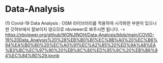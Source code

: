 # Data-Analysis

(1) Covid-19 Data Analysis : OSM 라이브러리를 적용하여 시각화한 부분이 있으나 현 깃허브에서 잘보이지 않으므로 nbviewer로 봐주시면 됩니다.
-> https://nbviewer.org/github/WONJINOH/Data-Analysis/blob/main/COVID-19%20Data_Analysis%20%28%EB%B0%B1%EC%8B%A0%20%EC%B6%94%EA%B0%80%20%EC%A0%91%EC%A2%85%20%ED%9A%A8%EA%B3%BC%EC%97%90%20%EB%8C%80%ED%95%9C%20%EB%B6%84%EC%84%9D%29.ipynb
